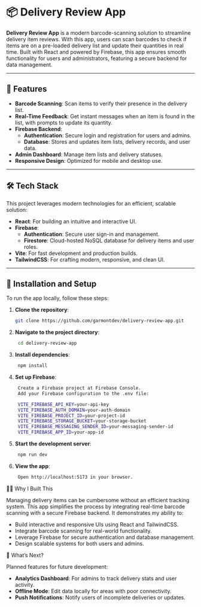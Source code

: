 # 📦 Delivery Review App

**Delivery Review App** is a modern barcode-scanning solution to streamline delivery item reviews. With this app, users can scan barcodes to check if items are on a pre-loaded delivery list and update their quantities in real time. Built with React and powered by Firebase, this app ensures smooth functionality for users and administrators, featuring a secure backend for data management.

---

## 🌟 Features

- **Barcode Scanning**: Scan items to verify their presence in the delivery list.
- **Real-Time Feedback**: Get instant messages when an item is found in the list, with prompts to update its quantity.
- **Firebase Backend**: 
  - **Authentication**: Secure login and registration for users and admins.
  - **Database**: Stores and updates item lists, delivery records, and user data.
- **Admin Dashboard**: Manage item lists and delivery statuses.
- **Responsive Design**: Optimized for mobile and desktop use.

---

## 🛠️ Tech Stack

This project leverages modern technologies for an efficient, scalable solution:

- **React**: For building an intuitive and interactive UI.
- **Firebase**:
  - **Authentication**: Secure user sign-in and management.
  - **Firestore**: Cloud-hosted NoSQL database for delivery items and user roles.
- **Vite**: For fast development and production builds.
- **TailwindCSS**: For crafting modern, responsive, and clean UI.

---

## 🚀 Installation and Setup

To run the app locally, follow these steps:

1. **Clone the repository**:
   ```bash
   git clone https://github.com/garmontdev/delivery-review-app.git

2. **Navigate to the project directory**:
   ```bash
    cd delivery-review-app

3. **Install dependencies**:
   ```bash
    npm install

4. **Set up Firebase**:
   ```bash
    Create a Firebase project at Firebase Console.
    Add your Firebase configuration to the .env file:

    VITE_FIREBASE_API_KEY=your-api-key
    VITE_FIREBASE_AUTH_DOMAIN=your-auth-domain
    VITE_FIREBASE_PROJECT_ID=your-project-id
    VITE_FIREBASE_STORAGE_BUCKET=your-storage-bucket
    VITE_FIREBASE_MESSAGING_SENDER_ID=your-messaging-sender-id
    VITE_FIREBASE_APP_ID=your-app-id

5. **Start the development server**:
   ```bash
    npm run dev

6. **View the app**:
   ```bash
    Open http://localhost:5173 in your browser.


🧑‍💻 Why I Built This

Managing delivery items can be cumbersome without an efficient tracking system. 
This app simplifies the process by integrating real-time barcode scanning with a secure Firebase backend. 
It demonstrates my ability to:

  - Build interactive and responsive UIs using React and TailwindCSS.
  - Integrate barcode scanning for real-world functionality.
  - Leverage Firebase for secure authentication and database management.
  - Design scalable systems for both users and admins.

🔮 What’s Next?

Planned features for future development:

  - **Analytics Dashboard**: For admins to track delivery stats and user activity.
  - **Offline Mode**: Edit data locally for areas with poor connectivity.
  - **Push Notifications**: Notify users of incomplete deliveries or updates.

